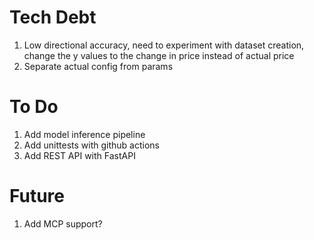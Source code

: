 # Tech Debt
1. Low directional accuracy, need to experiment with dataset creation, change the y values to the change in price instead of actual price
2. Separate actual config from params

# To Do
1. Add model inference pipeline
2. Add unittests with github actions
3. Add REST API with FastAPI

# Future
1. Add MCP support?
